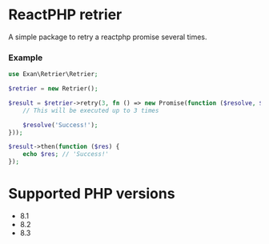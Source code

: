 # ReactPHP retrier

A simple package to retry a reactphp promise several times.

### Example

```php
use Exan\Retrier\Retrier;

$retrier = new Retrier();

$result = $retrier->retry(3, fn () => new Promise(function ($resolve, $reject) {
    // This will be executed up to 3 times

    $resolve('Success!');
}));

$result->then(function ($res) {
    echo $res; // 'Success!'
});
```

# Supported PHP versions
- 8.1
- 8.2
- 8.3
